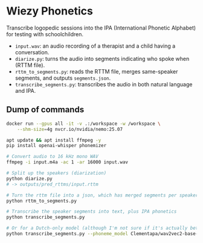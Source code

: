 
# Wiezy Phonetics

Transcribe logopedic sessions into the IPA (International Phonetic Alphabet) for testing with schoolchildren.

* `input.wav`: an audio recording of a therapist and a child having a conversation.
* `diarize.py`: turns the audio into segments indicating who spoke when (RTTM file).
* `rttm_to_segments.py`: reads the RTTM file, merges same-speaker segments, and outputs `segments.json`.
* `transcribe_segments.py`: transcribes the audio in both natural language and IPA.

## Dump of commands

```bash
docker run --gpus all -it -v .:/workspace -w /workspace \
    --shm-size=4g nvcr.io/nvidia/nemo:25.07

apt update && apt install ffmpeg -y
pip install openai-whisper phonemizer

# Convert audio to 16 kHz mono WAV
ffmpeg -i input.m4a -ac 1 -ar 16000 input.wav

# Split up the speakers (diarization)
python diarize.py
# -> outputs/pred_rttms/input.rttm

# Turn the rttm file into a json, which has merged segments per speaker
python rttm_to_segments.py

# Transcribe the speaker segments into text, plus IPA phonetics
python transcribe_segments.py

# Or for a Dutch-only model (although I'm not sure if it's actually better):
python transcribe_segments.py --phoneme_model Clementapa/wav2vec2-base-960h-phoneme-reco-dutch
```
